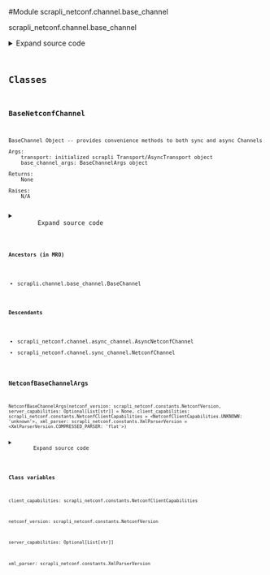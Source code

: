 <link rel="preload stylesheet" as="style" href="https://cdnjs.cloudflare.com/ajax/libs/10up-sanitize.css/11.0.1/sanitize.min.css" integrity="sha256-PK9q560IAAa6WVRRh76LtCaI8pjTJ2z11v0miyNNjrs=" crossorigin>
<link rel="preload stylesheet" as="style" href="https://cdnjs.cloudflare.com/ajax/libs/10up-sanitize.css/11.0.1/typography.min.css" integrity="sha256-7l/o7C8jubJiy74VsKTidCy1yBkRtiUGbVkYBylBqUg=" crossorigin>
<link rel="stylesheet preload" as="style" href="https://cdnjs.cloudflare.com/ajax/libs/highlight.js/10.1.1/styles/github.min.css" crossorigin>
<script defer src="https://cdnjs.cloudflare.com/ajax/libs/highlight.js/10.1.1/highlight.min.js" integrity="sha256-Uv3H6lx7dJmRfRvH8TH6kJD1TSK1aFcwgx+mdg3epi8=" crossorigin></script>
<script>window.addEventListener('DOMContentLoaded', () => hljs.initHighlighting())</script>















#Module scrapli_netconf.channel.base_channel

scrapli_netconf.channel.base_channel

<details class="source">
    <summary>
        <span>Expand source code</span>
    </summary>
    <pre>
        <code class="python">
"""scrapli_netconf.channel.base_channel"""
import re
from dataclasses import dataclass
from typing import List, Optional

from lxml import etree

from scrapli.channel.base_channel import BaseChannel
from scrapli_netconf.constants import NetconfClientCapabilities, NetconfVersion, XmlParserVersion
from scrapli_netconf.exceptions import CapabilityNotSupported, CouldNotExchangeCapabilities


@dataclass()
class NetconfBaseChannelArgs:
    netconf_version: NetconfVersion
    server_capabilities: Optional[List[str]] = None
    client_capabilities: NetconfClientCapabilities = NetconfClientCapabilities.UNKNOWN
    xml_parser: XmlParserVersion = XmlParserVersion.COMPRESSED_PARSER


class BaseNetconfChannel(BaseChannel):
    _netconf_base_channel_args: NetconfBaseChannelArgs

    def _process_capabilities_exchange(self, raw_server_capabilities: bytes) -> None:
        """
        Process received capabilities; return client capabilities

        Args:
            raw_server_capabilities: raw bytes containing server capabilities

        Returns:
            None

        Raises:
            CapabilityNotSupported: if user has provided a preferred netconf version but it is not
                available in servers offered capabilities

        """
        server_capabilities = self._parse_server_capabilities(
            raw_server_capabilities=raw_server_capabilities
        )
        self._netconf_base_channel_args.server_capabilities = server_capabilities

        if "urn:ietf:params:netconf:base:1.1" in server_capabilities:
            final_channel_version = NetconfVersion.VERSION_1_1
        else:
            final_channel_version = NetconfVersion.VERSION_1_0

        if self._netconf_base_channel_args.netconf_version != NetconfVersion.UNKNOWN:
            if self._netconf_base_channel_args.netconf_version == NetconfVersion.VERSION_1_0:
                if "urn:ietf:params:netconf:base:1.0" not in server_capabilities:
                    raise CapabilityNotSupported(
                        "user requested netconf version 1.0 but capability not offered"
                    )
                final_channel_version = NetconfVersion.VERSION_1_0
            elif self._netconf_base_channel_args.netconf_version == NetconfVersion.VERSION_1_1:
                if "urn:ietf:params:netconf:base:1.1" not in server_capabilities:
                    raise CapabilityNotSupported(
                        "user requested netconf version 1.1 but capability not offered"
                    )
                final_channel_version = NetconfVersion.VERSION_1_1

        if final_channel_version == NetconfVersion.VERSION_1_0:
            self._netconf_base_channel_args.netconf_version = NetconfVersion.VERSION_1_0
            self._base_channel_args.comms_prompt_pattern = "]]>]]>"
            self._netconf_base_channel_args.client_capabilities = (
                NetconfClientCapabilities.CAPABILITIES_1_0
            )
        else:
            self._netconf_base_channel_args.netconf_version = NetconfVersion.VERSION_1_1
            self._base_channel_args.comms_prompt_pattern = r"^##$"
            self._netconf_base_channel_args.client_capabilities = (
                NetconfClientCapabilities.CAPABILITIES_1_1
            )

    def _parse_server_capabilities(self, raw_server_capabilities: bytes) -> List[str]:
        """
        Parse netconf server capabilities

        Args:
            raw_server_capabilities: raw bytes containing server capabilities

        Returns:
            N/A  # noqa: DAR202

        Raises:
            CouldNotExchangeCapabilities: if server capabilities cannot be parsed

        """
        server_capabilities = []

        # matches hello with or without namespace
        filtered_raw_server_capabilities = re.search(
            pattern=rb"(<(\w+\:){0,1}hello.*<\/(\w+\:){0,1}hello>)",
            string=raw_server_capabilities,
            flags=re.I | re.S,
        )
        if filtered_raw_server_capabilities is None:
            msg = "failed to parse server capabilities"
            raise CouldNotExchangeCapabilities(msg)
        server_capabilities_xml = etree.fromstring(filtered_raw_server_capabilities.groups()[0])
        for elem in server_capabilities_xml.iter():
            if "capability" not in elem.tag:
                continue
            server_capabilities.append(elem.text.strip())
        self.logger.info(f"server capabilities received and parsed: {server_capabilities}")
        return server_capabilities

    def _process_output(self, buf: bytes, strip_prompt: bool) -> bytes:
        """
        Override scrapli _process_output as this is unnecessary for scrapli_netconf

        Args:
            buf: bytes output from the device
            strip_prompt: ignored in this base class; for LSP reasons for subclasses

        Returns:
            bytes: output of joined output lines optionally with prompt removed

        Raises:
            N/A

        """
        _ = strip_prompt
        return buf

    def _build_message(self, channel_input: str) -> str:
        """
        Build formatted message to send to netconf server

        Args:
            channel_input: string of the base xml message to send to netconf server

        Returns:
            str: string of formatted message to send to netconf server

        Raises:
            N/A

        """
        if self._netconf_base_channel_args.netconf_version == NetconfVersion.VERSION_1_0:
            return channel_input

        # format message for chunk (netconf 1.1) style message
        msg_template = "#{}\n{}\n##"
        final_channel_input = msg_template.format(len(channel_input), channel_input)
        return final_channel_input

    def _pre_send_client_capabilities(
        self, client_capabilities: NetconfClientCapabilities
    ) -> bytes:
        """
        Handle pre "_send_client_capabilities" tasks for consistency between sync/async versions

        Args:
            client_capabilities: string of client netconf capabilities to send to server

        Returns:
            bytes: bytes of client capabilities to send to the channel

        Raises:
            N/A

        """
        self.logger.info("sending client capabilities")
        bytes_client_capabilities: bytes = client_capabilities.value.encode().strip()
        self.logger.debug(f"attempting to send capabilities: {client_capabilities}")
        self.write(client_capabilities.value)
        return bytes_client_capabilities
        </code>
    </pre>
</details>



## Classes

### BaseNetconfChannel


```text
BaseChannel Object -- provides convenience methods to both sync and async Channels

Args:
    transport: initialized scrapli Transport/AsyncTransport object
    base_channel_args: BaseChannelArgs object

Returns:
    None

Raises:
    N/A
```

<details class="source">
    <summary>
        <span>Expand source code</span>
    </summary>
    <pre>
        <code class="python">
class BaseNetconfChannel(BaseChannel):
    _netconf_base_channel_args: NetconfBaseChannelArgs

    def _process_capabilities_exchange(self, raw_server_capabilities: bytes) -> None:
        """
        Process received capabilities; return client capabilities

        Args:
            raw_server_capabilities: raw bytes containing server capabilities

        Returns:
            None

        Raises:
            CapabilityNotSupported: if user has provided a preferred netconf version but it is not
                available in servers offered capabilities

        """
        server_capabilities = self._parse_server_capabilities(
            raw_server_capabilities=raw_server_capabilities
        )
        self._netconf_base_channel_args.server_capabilities = server_capabilities

        if "urn:ietf:params:netconf:base:1.1" in server_capabilities:
            final_channel_version = NetconfVersion.VERSION_1_1
        else:
            final_channel_version = NetconfVersion.VERSION_1_0

        if self._netconf_base_channel_args.netconf_version != NetconfVersion.UNKNOWN:
            if self._netconf_base_channel_args.netconf_version == NetconfVersion.VERSION_1_0:
                if "urn:ietf:params:netconf:base:1.0" not in server_capabilities:
                    raise CapabilityNotSupported(
                        "user requested netconf version 1.0 but capability not offered"
                    )
                final_channel_version = NetconfVersion.VERSION_1_0
            elif self._netconf_base_channel_args.netconf_version == NetconfVersion.VERSION_1_1:
                if "urn:ietf:params:netconf:base:1.1" not in server_capabilities:
                    raise CapabilityNotSupported(
                        "user requested netconf version 1.1 but capability not offered"
                    )
                final_channel_version = NetconfVersion.VERSION_1_1

        if final_channel_version == NetconfVersion.VERSION_1_0:
            self._netconf_base_channel_args.netconf_version = NetconfVersion.VERSION_1_0
            self._base_channel_args.comms_prompt_pattern = "]]>]]>"
            self._netconf_base_channel_args.client_capabilities = (
                NetconfClientCapabilities.CAPABILITIES_1_0
            )
        else:
            self._netconf_base_channel_args.netconf_version = NetconfVersion.VERSION_1_1
            self._base_channel_args.comms_prompt_pattern = r"^##$"
            self._netconf_base_channel_args.client_capabilities = (
                NetconfClientCapabilities.CAPABILITIES_1_1
            )

    def _parse_server_capabilities(self, raw_server_capabilities: bytes) -> List[str]:
        """
        Parse netconf server capabilities

        Args:
            raw_server_capabilities: raw bytes containing server capabilities

        Returns:
            N/A  # noqa: DAR202

        Raises:
            CouldNotExchangeCapabilities: if server capabilities cannot be parsed

        """
        server_capabilities = []

        # matches hello with or without namespace
        filtered_raw_server_capabilities = re.search(
            pattern=rb"(<(\w+\:){0,1}hello.*<\/(\w+\:){0,1}hello>)",
            string=raw_server_capabilities,
            flags=re.I | re.S,
        )
        if filtered_raw_server_capabilities is None:
            msg = "failed to parse server capabilities"
            raise CouldNotExchangeCapabilities(msg)
        server_capabilities_xml = etree.fromstring(filtered_raw_server_capabilities.groups()[0])
        for elem in server_capabilities_xml.iter():
            if "capability" not in elem.tag:
                continue
            server_capabilities.append(elem.text.strip())
        self.logger.info(f"server capabilities received and parsed: {server_capabilities}")
        return server_capabilities

    def _process_output(self, buf: bytes, strip_prompt: bool) -> bytes:
        """
        Override scrapli _process_output as this is unnecessary for scrapli_netconf

        Args:
            buf: bytes output from the device
            strip_prompt: ignored in this base class; for LSP reasons for subclasses

        Returns:
            bytes: output of joined output lines optionally with prompt removed

        Raises:
            N/A

        """
        _ = strip_prompt
        return buf

    def _build_message(self, channel_input: str) -> str:
        """
        Build formatted message to send to netconf server

        Args:
            channel_input: string of the base xml message to send to netconf server

        Returns:
            str: string of formatted message to send to netconf server

        Raises:
            N/A

        """
        if self._netconf_base_channel_args.netconf_version == NetconfVersion.VERSION_1_0:
            return channel_input

        # format message for chunk (netconf 1.1) style message
        msg_template = "#{}\n{}\n##"
        final_channel_input = msg_template.format(len(channel_input), channel_input)
        return final_channel_input

    def _pre_send_client_capabilities(
        self, client_capabilities: NetconfClientCapabilities
    ) -> bytes:
        """
        Handle pre "_send_client_capabilities" tasks for consistency between sync/async versions

        Args:
            client_capabilities: string of client netconf capabilities to send to server

        Returns:
            bytes: bytes of client capabilities to send to the channel

        Raises:
            N/A

        """
        self.logger.info("sending client capabilities")
        bytes_client_capabilities: bytes = client_capabilities.value.encode().strip()
        self.logger.debug(f"attempting to send capabilities: {client_capabilities}")
        self.write(client_capabilities.value)
        return bytes_client_capabilities
        </code>
    </pre>
</details>


#### Ancestors (in MRO)
- scrapli.channel.base_channel.BaseChannel
#### Descendants
- scrapli_netconf.channel.async_channel.AsyncNetconfChannel
- scrapli_netconf.channel.sync_channel.NetconfChannel



### NetconfBaseChannelArgs


```text
NetconfBaseChannelArgs(netconf_version: scrapli_netconf.constants.NetconfVersion, server_capabilities: Optional[List[str]] = None, client_capabilities: scrapli_netconf.constants.NetconfClientCapabilities = <NetconfClientCapabilities.UNKNOWN: 'unknown'>, xml_parser: scrapli_netconf.constants.XmlParserVersion = <XmlParserVersion.COMPRESSED_PARSER: 'flat'>)
```

<details class="source">
    <summary>
        <span>Expand source code</span>
    </summary>
    <pre>
        <code class="python">
@dataclass()
class NetconfBaseChannelArgs:
    netconf_version: NetconfVersion
    server_capabilities: Optional[List[str]] = None
    client_capabilities: NetconfClientCapabilities = NetconfClientCapabilities.UNKNOWN
    xml_parser: XmlParserVersion = XmlParserVersion.COMPRESSED_PARSER
        </code>
    </pre>
</details>


#### Class variables

    
`client_capabilities: scrapli_netconf.constants.NetconfClientCapabilities`




    
`netconf_version: scrapli_netconf.constants.NetconfVersion`




    
`server_capabilities: Optional[List[str]]`




    
`xml_parser: scrapli_netconf.constants.XmlParserVersion`